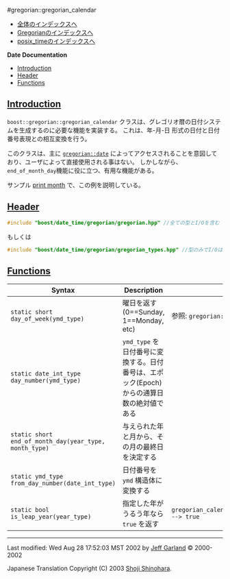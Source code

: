 #gregorian::gregorian_calendar

- [全体のインデックスへ](../date_time.md)
- [Gregorianのインデックスへ](./gregorian.md)
- [posix_timeのインデックスへ](./posix_time.md)

**Date Documentation**

- [Introduction](#introduction)
- [Header](#header)
- [Functions](#functions)


## <a name="introduction" href="introduction">Introduction</a>
`boost::gregorian::gregorian_calendar` クラスは、グレゴリオ暦の日付システムを生成するのに必要な機能を実装する。 これは、年-月-日 形式の日付と日付番号表現との相互変換を行う。

このクラスは、主に [`gregorian::date`](./class_date.md) によってアクセスされることを意図しており、ユーザによって直接使用される事はない。 しかしながら、`end_of_month_day`機能に役に立つ、有用な機能がある。

サンプル [print month](./print_month.cpp.md) で、この例を説明している。


## <a name="header" href="header">Header</a>
```cpp
#include "boost/date_time/gregorian/gregorian.hpp" //全ての型とI/Oを含む
```

もしくは

```cpp
#include "boost/date_time/gregorian/gregorian_types.hpp" //型のみでI/Oは含まない
```


## <a name="functions" href="functions">Functions</a>

| Syntax | Description | Example |
|--------|-------------|---------|
| `static short day_of_week(ymd_type)` | 曜日を返す (0==Sunday, 1==Monday, etc) | 参照: `gregorian::date day_of_week` |
| `static date_int_type day_number(ymd_type)` | `ymd_type` を日付番号に変換する。日付番号は、エポック(Epoch)からの通算日数の絶対値である | |
| `static short end_of_month_day(year_type, month_type)` | 与えられた年と月から、その月の最終日を決定する | |
| `static ymd_type from_day_number(date_int_type)` | 日付番号を `ymd` 構造体に変換する | |
| `static bool is_leap_year(year_type)` | 指定した年がうるう年なら `true` を返す | `gregorian_calendar::is_leap_year(2000) --> true` |


***
Last modified: Wed Aug 28 17:52:03 MST 2002 by [Jeff Garland](jeff@crystalclearsoftware.com) © 2000-2002 

Japanese Translation Copyright (C) 2003 [Shoji Shinohara](sshino@cppll.jp).


